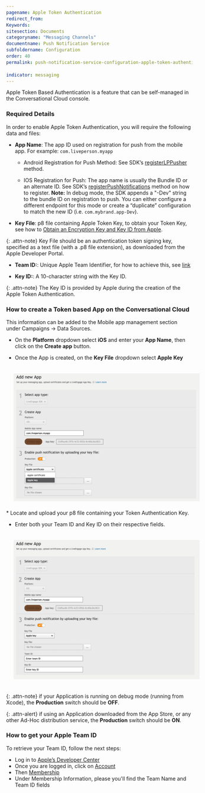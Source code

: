 ```yaml
---
pagename: Apple Token Authentication
redirect_from:
Keywords:
sitesection: Documents
categoryname: "Messaging Channels"
documentname: Push Notification Service
subfoldername: Configuration
order: 40
permalink: push-notification-service-configuration-apple-token-authentication.html

indicator: messaging
---
```


Apple Token Based Authentication is a feature that can be self-managed in the Conversational Cloud console.

### Required Details

In order to enable Apple Token Authentication, you will require the following data and files:

* **App Name**: The app ID used on registration for push from the mobile app. For example: `com.liveperson.myapp`

     * Android Registration for Push Method: See SDK’s  [registerLPPusher](android-registerlppusher.html) method.

     * IOS Registration for Push: The app name is usually the Bundle ID or an alternate ID. See SDK’s [registerPushNotifications](/mobile-app-messaging-sdk-for-ios-methods-registerpushnotifications.html) method on how to register. **Note:** In debug mode, the SDK appends a "-Dev" string to the bundle ID on registration to push. You can either configure a different endpoint for this mode or create a “duplicate” configuration to match the new ID (i.e. `com.mybrand.app-Dev`).

* **Key File**: p8 file containing Apple Token Key, to obtain your Token Key, see how to [Obtain an Encryption Key and Key ID from Apple](https://developer.apple.com/documentation/usernotifications/setting_up_a_remote_notification_server/establishing_a_token-based_connection_to_apns).

{: .attn-note}
Key File should be an authentication token signing key, specified as a text file (with a .p8 file extension), as downloaded from the Apple Developer Portal.

* **Team ID:**: Unique Apple Team Identifier, for how to achieve this, see [link](#how-to-get-your-apple-team-id)

* **Key ID:**: A 10-character string with the Key ID.
  
{: .attn-note}
The Key ID is provided by Apple during the creation of the Apple Token Authentication.

### How to create a Token based App on the Conversational Cloud

This information can be added to the Mobile app management section under Campaigns → Data Sources.

* On the **Platform** dropdown select **iOS** and enter your **App Name**, then click on the **Create app** button.

* Once the App is created, on the **Key File** dropdown select **Apple Key**

<img src="/img/pusher/AppleKeyOption.png" alt="Apple Push Token Authentication Option" style="width: 800px;padding: 20px;">
* Locate and upload your p8 file containing your Token Authentication Key.

* Enter both your Team ID and Key ID on their respective fields.

<img src="/img/pusher/AppleKeyDetails.png" alt="Apple Push Token Authentication Details" style="width: 800px;padding: 20px;">

{: .attn-note}
if your Application is running on debug mode (running from Xcode), the **Production** switch should be **OFF**.

{: .attn-alert}
if using an Application downloaded from the App Store, or any other Ad-Hoc distribution service, the **Production** switch should be **ON**. 

### How to get your Apple Team ID

To retrieve your Team ID, follow the next steps:

- Log in to [Apple’s Developer Center](https://developer.apple.com/account/)
- Once you are logged in, click on [Account](https://developer.apple.com/account)
- Then [Membership](https://developer.apple.com/account/#/membership/)
- Under Membership Information, please you'll find the Team Name and Team ID fields

